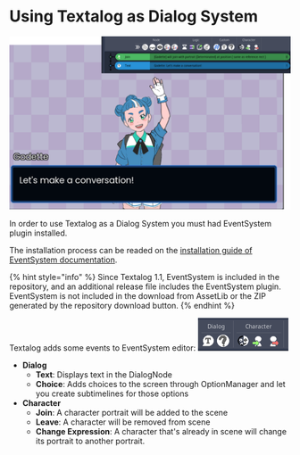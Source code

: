 # Using Textalog as Dialog System
![](../.gitbook/assets/event_system_example1.png)

In order to use Textalog as a Dialog System you must had EventSystem plugin installed.

The installation process can be readed on the [installation guide of EventSystem documentation](https://godotplugins.gitbook.io/eventsystem/getting-started/installing-the-plugin).

{% hint style="info" %}
Since Textalog 1.1, EventSystem is included in the repository, and an additional release file includes the EventSystem plugin.
EventSystem is not included in the download from AssetLib or the ZIP generated by the repository download button.
{% endhint %}

Textalog adds some events to EventSystem editor:
![Textalog Events](../.gitbook/assets/event_system_textalog_events.png)
- **Dialog**
  - **Text**: Displays text in the DialogNode
  - **Choice**: Adds choices to the screen through OptionManager and let you create subtimelines for those options
- **Character**
  - **Join**: A character portrait will be added to the scene
  - **Leave**: A character will be removed from scene
  - **Change Expression**: A character that's already in scene will change its portrait to another portrait.
